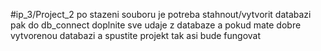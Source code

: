#ip_3/Project_2
po stazeni souboru je potreba stahnout/vytvorit databazi
pak do db_connect doplnite sve udaje z databaze
a pokud mate dobre vytvorenou databazi a spustite projekt tak asi bude fungovat
